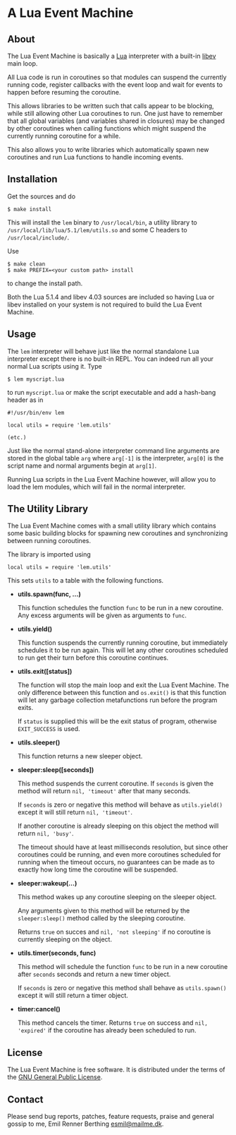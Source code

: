 A Lua Event Machine
===================


About
-----

The Lua Event Machine is basically a [Lua][] interpreter with a built-in
[libev][] main loop.

All Lua code is run in coroutines so that modules can suspend the currently
running code, register callbacks with the event loop and wait for events
to happen before resuming the coroutine.

This allows libraries to be written such that calls appear to be blocking,
while still allowing other Lua coroutines to run. One just have to remember
that all global variables (and variables shared in closures) may be changed
by other coroutines when calling functions which might suspend the currently
running coroutine for a while.

This also allows you to write libraries which automatically spawn
new coroutines and run Lua functions to handle incoming events.

[Lua]: http://www.lua.org/
[libev]: http://libev.schmorp.de/

Installation
------------

Get the sources and do

    $ make install

This will install the `lem` binary to `/usr/local/bin`, a utility
library to `/usr/local/lib/lua/5.1/lem/utils.so` and some C headers
to `/usr/local/include/`.

Use

    $ make clean
    $ make PREFIX=<your custom path> install

to change the install path.

Both the Lua 5.1.4 and libev 4.03 sources are included so having Lua or
libev installed on your system is not required to build the Lua Event Machine.

Usage
-----

The `lem` interpreter will behave just like the normal standalone Lua
interpreter except there is no built-in REPL. You can indeed run
all your normal Lua scripts using it. Type

    $ lem myscript.lua

to run `myscript.lua` or make the script executable and add a hash-bang
header as in

    #!/usr/bin/env lem

    local utils = require 'lem.utils'

    (etc.)

Just like the normal stand-alone interpreter command line arguments
are stored in the global table `arg` where `arg[-1]` is the interpreter,
`arg[0]` is the script name and normal arguments begin at `arg[1]`.

Running Lua scripts in the Lua Event Machine however, will allow you
to load the lem modules, which will fail in the normal interpreter.

The Utility Library
-------------------

The Lua Event Machine comes with a small utility library which contains
some basic building blocks for spawning new coroutines and synchronizing
between running coroutines.

The library is imported using

    local utils = require 'lem.utils'

This sets `utils` to a table with the following functions.

* __utils.spawn(func, ...)__

  This function schedules the function `func` to be run in a new coroutine.
  Any excess arguments will be given as arguments to `func`.

* __utils.yield()__

  This function suspends the currently running coroutine, but immediately
  schedules it to be run again. This will let any other coroutines scheduled
  to run get their turn before this coroutine continues.

* __utils.exit([status])__

  The function will stop the main loop and exit the Lua Event Machine.
  The only difference between this function and `os.exit()` is that this
  function will let any garbage collection metafunctions run before the
  program exits.

  If `status` is supplied this will be the exit status of program, otherwise
  `EXIT_SUCCESS` is used.

* __utils.sleeper()__

  This function returns a new sleeper object.

* __sleeper:sleep([seconds])__

  This method suspends the current coroutine.
  If `seconds` is given the method will return `nil, 'timeout'` after
  that many seconds.

  If `seconds` is zero or negative this method will behave as `utils.yield()`
  except it will still return `nil, 'timeout'`.

  If another coroutine is already sleeping on this object the method will
  return `nil, 'busy'`.

  The timeout should have at least milliseconds resolution, but since
  other coroutines could be running, and even more coroutines scheduled
  for running when the timeout occurs, no guarantees can be made as to
  exactly how long time the coroutine will be suspended.

* __sleeper:wakeup(...)__

  This method wakes up any coroutine sleeping on the sleeper object.

  Any arguments given to this method will be returned by the `sleeper:sleep()`
  method called by the sleeping coroutine.

  Returns `true` on succes and `nil, 'not sleeping'` if no coroutine is
  currently sleeping on the object.

* __utils.timer(seconds, func)__

  This method will schedule the function `func` to be run in a new coroutine
  after `seconds` seconds and return a new timer object.

  If `seconds` is zero or negative this method shall behave as `utils.spawn()`
  except it will still return a timer object.

* __timer:cancel()__

  This method cancels the timer.
  Returns `true` on success and `nil, 'expired'` if the coroutine has already
  been scheduled to run.


License
-------

The Lua Event Machine is free software. It is distributed under the terms
of the [GNU General Public License][gpl].

[gpl]: http://www.fsf.org/licensing/licenses/gpl.html


Contact
-------

Please send bug reports, patches, feature requests, praise and general gossip
to me, Emil Renner Berthing <esmil@mailme.dk>.
